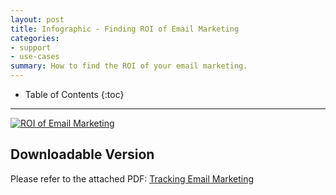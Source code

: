 ```yaml
---
layout: post
title: Infographic - Finding ROI of Email Marketing
categories:
- support
- use-cases
summary: How to find the ROI of your email marketing.
---
```

* Table of Contents
{:toc}
* * *

[![ROI of Email Marketing][info-email-png]][info-email-png]

## Downloadable Version

Please refer to the attached PDF: [Tracking Email Marketing][info-email-pdf]

[info-email-pdf]: https://s3.amazonaws.com/kissmetrics-support-files/assets/infographics/ROI-Email-Marketing.pdf
[info-email-png]: https://s3.amazonaws.com/kissmetrics-support-files/assets/infographics/ROI-Email-Marketing.png
